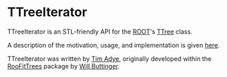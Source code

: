 # TTreeIterator

TTreeIterator is an STL-friendly API for the [ROOT](https://github.com/root-project/root)'s [TTree](https://root.cern.ch/doc/master/classTTree.html) class.

A description of the motivation, usage, and implementation is given [here](../../raw/main/TTreeIterator.pdf).

TTreeIterator was written by [Tim Adye](https://github.com/timadye), originally developed within the [RooFitTrees](https://gitlab.cern.ch/will/roofittrees/-/tree/tim) package by [Will Buttinger](https://gitlab.cern.ch/will).
